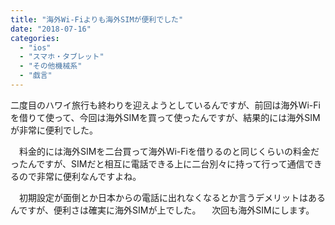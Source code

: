 ```yaml
---
title: "海外Wi-Fiよりも海外SIMが便利でした"
date: "2018-07-16"
categories: 
  - "ios"
  - "スマホ・タブレット"
  - "その他機械系"
  - "戯言"
---
```


二度目のハワイ旅行も終わりを迎えようとしているんですが、前回は海外Wi-Fiを借りて使って、今回は海外SIMを買って使ったんですが、結果的には海外SIMが非常に便利でした。

　料金的には海外SIMを二台買って海外Wi-Fiを借りるのと同じくらいの料金だったんですが、SIMだと相互に電話できる上に二台別々に持って行って通信できるので非常に便利なんですよね。

　初期設定が面倒とか日本からの電話に出れなくなるとか言うデメリットはあるんですが、便利さは確実に海外SIMが上でした。 　次回も海外SIMにします。

